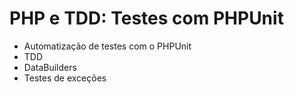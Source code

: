 # PHP e TDD: Testes com PHPUnit

* Automatização de testes com o PHPUnit
* TDD
* DataBuilders
* Testes de exceções